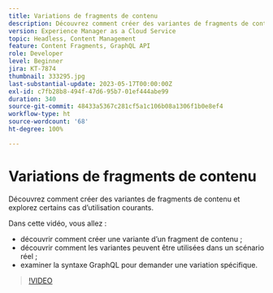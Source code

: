 ```yaml
---
title: Variations de fragments de contenu
description: Découvrez comment créer des variantes de fragments de contenu et explorez certains cas d’utilisation courants.
version: Experience Manager as a Cloud Service
topic: Headless, Content Management
feature: Content Fragments, GraphQL API
role: Developer
level: Beginner
jira: KT-7874
thumbnail: 333295.jpg
last-substantial-update: 2023-05-17T00:00:00Z
exl-id: c7fb28b8-494f-47d6-95b7-01ef444abe99
duration: 340
source-git-commit: 48433a5367c281cf5a1c106b08a1306f1b0e8ef4
workflow-type: ht
source-wordcount: '68'
ht-degree: 100%

---
```


# Variations de fragments de contenu

Découvrez comment créer des variantes de fragments de contenu et explorez certains cas d’utilisation courants.

Dans cette vidéo, vous allez :

+ découvrir comment créer une variante d’un fragment de contenu ;
+ découvrir comment les variantes peuvent être utilisées dans un scénario réel ;
+ examiner la syntaxe GraphQL pour demander une variation spécifique.

>[!VIDEO](https://video.tv.adobe.com/v/333295?quality=12&learn=on)

